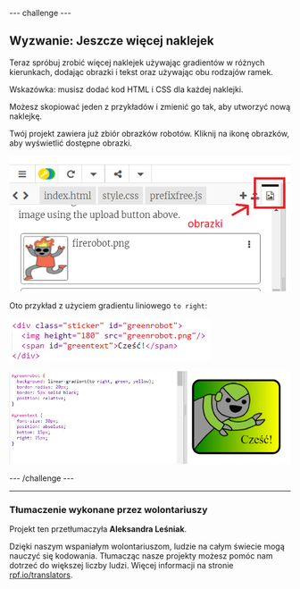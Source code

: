--- challenge ---

## Wyzwanie: Jeszcze więcej naklejek

Teraz spróbuj zrobić więcej naklejek używając gradientów w różnych kierunkach, dodając obrazki i tekst oraz używając obu rodzajów ramek.

Wskazówka: musisz dodać kod HTML i CSS dla każdej naklejki.

Możesz skopiować jeden z przykładów i zmienić go tak, aby utworzyć nową naklejkę.

Twój projekt zawiera już zbiór obrazków robotów. Kliknij na ikonę obrazków, aby wyświetlić dostępne obrazki.

![screenshot](images/stickers-images.png)

Oto przykład z użyciem gradientu liniowego `to right`:

![screenshot](images/stickers-green-html.png)

![screenshot](images/stickers-green-style.png)

--- /challenge ---
***
### Tłumaczenie wykonane przez wolontariuszy 

Projekt ten przetłumaczyła **Aleksandra Leśniak**. 

Dzięki naszym wspaniałym wolontariuszom, ludzie na całym świecie mogą nauczyć się kodowania. Tłumacząc nasze projekty możesz pomóc nam dotrzeć do większej liczby ludzi. Więcej informacji na stronie [rpf.io/translators](https://rpf.io/translators).
